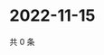 # 2022-11-15

共 0 条

<!-- BEGIN WEIBO -->
<!-- 最后更新时间 Tue Nov 15 2022 02:19:36 GMT+0800 (China Standard Time) -->

<!-- END WEIBO -->
